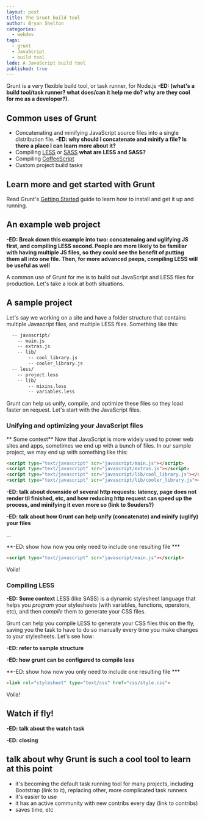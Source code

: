 ```yaml
---
layout: post
title: The Grunt build tool
author: Bryan Shelton
categories: 
  - webdev
tags: 
  - grunt
  - JavaScript
  - build tool
lede: A JavaScript build tool
published: true
---
```


Grunt is a very flexible build tool, or task runner, for Node.js **-ED: (what's a build tool/task runner? what does/can it help me do? why are they cool for me as a developer?)**.


## Common uses of Grunt

- Concatenating and minifying JavaScript source files into a single distribution file. **-ED: why should I concatenate and minify a file? Is there a place I can learn more about it?**
- Compiling [LESS](http://lesscss.org/) or [SASS](http://sass-lang.com/) **what are LESS and SASS?**
- Compiling [CoffeeScript](http://coffeescript.org/)
- Custom project build tasks

## Learn more and get started with Grunt
Read Grunt's [Getting Started](http://gruntjs.com/getting-started) guide to learn how to install and get it up and running.

## An example web project

**-ED: Break down this example into two: concatenaing and uglifying JS first, and compiling LESS second. People are more likely to be familiar with having multiple JS files, so they could see the benefit of putting them all into one file. Then, for more advanced peeps, compiling LESS will be useful as well**

A common use of Grunt for me is to build out JavaScript and LESS files for production. Let's take a look at both situations.

## A sample project

Let's say we working on a site and have a folder structure that contains multiple Javascript files, and multiple LESS files. Something like this:

```xml
  -- javascript/
    -- main.js
    -- extras.js
    -- lib/
        -- cool_library.js
        -- cooler_library.js
  -- less/
    -- project.less
    -- lib/
        -- mixins.less
        -- variables.less
```
Grunt can help us unify, compile, and optimize these files so they load faster on request. Let's start with the JavaScript files.

### Unifying and optimizing your JavaScript files
** Some context**
Now that JavaScript is more widely used to power web sites and apps, sometimes we end up with a bunch of files. In our sample project, we may end up with something like this:

```html
<script type="text/javascript" scr="javascript/main.js"></script>
<script type="text/javascript" scr="javascript/extras.js"></script>
<script type="text/javascript" scr="javascript/lib/cool_library.js"></script>
<script type="text/javascript" scr="javascript/lib/cooler_library.js"></script>
```
**-ED: talk about downside of several http requests: latency, page does not render til finished, etc, and how reducing http request can speed up the process, and minifying it even more so (link to Souders?)**

**-ED: talk about how Grunt can help unify (concatenate) and minify (uglify) your files**

...


**-ED: show how now you only need to include one resulting file ***
```html
<script type="text/javascript" scr="javascript/main.js"></script>
```

Voila!


### Compiling LESS

**-ED: Some context**
LESS (like SASS) is a dynamic stylesheet language that helps you _program_ your stylesheets (with variables, functions, operators, etc), and then _compile_ them to generate your CSS files.

Grunt can help you compile LESS to generate your CSS files this on the fly, saving you the task to have to do so manually every time you make changes to your stylesheets. Let's see how:

**-ED: refer to sample structure**

**-ED: how grunt can be configured to compile less**

**-ED: show how now you only need to include one resulting file ***
```html
<link rel="stylesheet" type="text/css" href="css/style.css">
```

Voila!


## Watch if fly!
**-ED: talk about the watch task**

**-ED: closing**
## talk about why Grunt is such a cool tool to learn at this point
- it's becoming the default task running tool for many projects, including Bootstrap (link to it), replacing other, more complicated task runners
- it's easier to use
- it has an active community with new contribs every day (link to contribs)
- saves time, etc